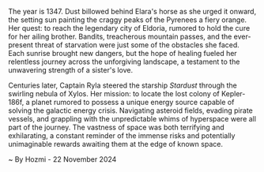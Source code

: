 
The year is 1347.  Dust billowed behind Elara's horse as she urged it onward, the setting sun painting the craggy peaks of the Pyrenees a fiery orange.  Her quest: to reach the legendary city of Eldoria, rumored to hold the cure for her ailing brother.  Bandits, treacherous mountain passes, and the ever-present threat of starvation were just some of the obstacles she faced.  Each sunrise brought new dangers, but the hope of healing fueled her relentless journey across the unforgiving landscape, a testament to the unwavering strength of a sister's love.

Centuries later, Captain Ryla steered the starship *Stardust* through the swirling nebula of Xylos.  Her mission: to locate the lost colony of Kepler-186f, a planet rumored to possess a unique energy source capable of solving the galactic energy crisis.  Navigating asteroid fields, evading pirate vessels, and grappling with the unpredictable whims of hyperspace were all part of the journey.  The vastness of space was both terrifying and exhilarating, a constant reminder of the immense risks and potentially unimaginable rewards awaiting them at the edge of known space.

~ By Hozmi - 22 November 2024

